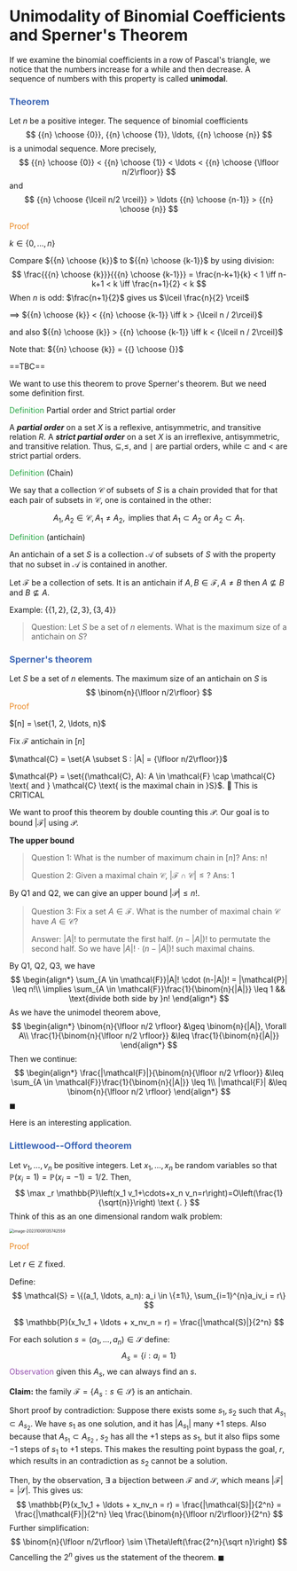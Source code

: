 # Unimodality of Binomial Coefficients and Sperner's Theorem 

If we examine the binomial coefficients in a row of Pascal's triangle, we notice that the numbers increase for a while and then decrease. A sequence of numbers with this property is called **unimodal**. 

### <span style="color:#3c66b5">Theorem</span>

Let $n$ be a positive integer. The sequence of binomial coefficients
$$
{{n} \choose {0}}, {{n} \choose {1}}, \ldots, {{n} \choose {n}}
$$
is a unimodal sequence. More precisely, 
$$
{{n} \choose {0}} < {{n} \choose {1}} < \ldots < {{n} \choose {\lfloor n/2\rfloor}}
$$
and 
$$
{{n} \choose {\lceil n/2 \rceil}} > \ldots {{n} \choose {n-1}} > {{n} \choose {n}}
$$


<span style="color:#eb861c">Proof</span>

$k \in \{0, \ldots, n\}$

Compare ${{n} \choose {k}}$ to ${{n} \choose {k-1}}$ by using division: 
$$
\frac{{{n} \choose {k}}}{{{n} \choose {k-1}}} = \frac{n-k+1}{k} < 1 \iff n-k+1 < k \iff \frac{n+1}{2} < k
$$
When $n$ is odd: $\frac{n+1}{2}$ gives us $\lceil \frac{n}{2} \rceil$

$\implies$ ${{n} \choose {k}} < {{n} \choose {k-1}} \iff k > {\lceil n / 2\rceil}$

and also ${{n} \choose {k}} > {{n} \choose {k-1}} \iff k < {\lceil n / 2\rceil}$

Note that: ${{n} \choose {k}} = {{} \choose {}}$

==TBC==



We want to use this theorem to prove Sperner's theorem. But we need some definition first.

<span style="color:#28a745">Definition</span> Partial order and Strict partial order

A ***partial order*** on a set $X$ is a reflexive, antisymmetric, and transitive relation $R$. A ***strict partial order*** on a set $X$ is an irreflexive, antisymmetric, and transitive relation. Thus, $\subseteq, \leq$, and $\mid$ are partial orders, while $\subset$ and $<$ are strict partial orders.

<span style="color:#28a745">Definition</span> (Chain)

We say that a collection $\mathcal{C}$ of subsets of $S$ is a chain provided that for that each pair of subsets in $\mathcal{C}$, one is contained in the other:

$$
A_1, A_2 \in \mathcal{C}, A_1 \neq A_2, \text{ implies that } A_1 \subset A_2 \text{ or } A_2 \subset A_1.
$$



<span style="color:#28a745">Definition</span> (antichain)

An antichain of a set $S$ is a collection $\mathcal{A}$ of subsets of $S$ with the property that no subset in $\mathcal{A}$ is contained in another.

Let $\mathcal{F}$ be a collection of sets. It is an antichain if $A, B \in \mathcal{F}, A\neq B$ then $A \nsubseteq B$ and $B \nsubseteq A$.



Example: $\{\{1,2\}, \{2,3\}, \{3,4\}\}$

> Question: Let $S$ be a set of $n$ elements. What is the maximum size of a antichain on $S$?



### <span style="color:#3c66b5">Sperner's theorem</span>

Let $S$ be a set of $n$ elements. The maximum size of an antichain on $S$ is 
$$
\binom{n}{\lfloor n/2\rfloor}
$$
<span style="color:#eb861c">Proof</span>

$[n] = \set{1, 2, \ldots, n}$

Fix $\mathcal{F}$ antichain in $[n]$

$\mathcal{C} = \set{A \subset S : |A| = {\lfloor n/2\rfloor}}$

$\mathcal{P} = \set{(\mathcal{C}, A): A \in \mathcal{F} \cap \mathcal{C} \text{ and  } \mathcal{C} \text{ is the maximal chain in }S}$. 🧐 This is CRITICAL

We want to proof this theorem by double counting this $\mathcal{P}$.  Our goal is to bound $|\mathcal{F}|$ using $\mathcal{P}$. 



**The upper bound**

> Question 1: What is the number of maximum chain in $[n]$? Ans: n!
>
> Question 2: Given a maximal chain $\mathcal{C}$, $|\mathcal{F} \cap \mathcal{C}| \leq ?$ Ans: 1

By Q1 and Q2, we can give an upper bound $|\mathcal{P}| \leq n!$.

> Question 3: Fix a set $A \in \mathcal{F}$. What is the number of maximal chain $\mathcal{C}$ have $A \in \mathcal{C}$?
>
> Answer: $|A|!$ to permutate the first half. $(n-|A|)!$ to permutate the second half. So we have $|A|! \cdot (n-|A|)!$ such maximal chains. 

By Q1, Q2, Q3, we have
$$
\begin{align*}
\sum_{A \in \mathcal{F}}|A|! \cdot (n-|A|)! = |\mathcal{P}| \leq n!\\
\implies
\sum_{A \in \mathcal{F}}\frac{1}{\binom{n}{|A|}} \leq 1 && \text{divide both side by }n!
\end{align*}
$$
As we have the unimodel theorem above, 
$$
\begin{align*}
\binom{n}{\lfloor n/2 \rfloor} &\geq \binom{n}{|A|}, \forall A\\
\frac{1}{\binom{n}{\lfloor n/2 \rfloor}} &\leq \frac{1}{\binom{n}{|A|}}
\end{align*}
$$
Then we continue: 
$$
\begin{align*}
\frac{|\mathcal{F}|}{\binom{n}{\lfloor n/2 \rfloor}} &\leq \sum_{A \in \mathcal{F}}\frac{1}{\binom{n}{|A|}} \leq 1\\
|\mathcal{F}| &\leq \binom{n}{\lfloor n/2 \rfloor}
\end{align*}
$$
$\blacksquare$





Here is an interesting application.

### <span style="color:#3c66b5">Littlewood--Offord theorem</span>

Let $v_1, \ldots, v_n$ be positive integers. Let $x_1, \ldots, x_n$ be random variables so that $\mathbb{P}\left(x_i=1\right)=\mathbb{P}\left(x_i=-1\right)=1 / 2$. Then,
$$
\max _r \mathbb{P}\left(x_1 v_1+\cdots+x_n v_n=r\right)=O\left(\frac{1}{\sqrt{n}}\right) \text {. }
$$
Think of this as an one dimensional random walk problem:

<img src="https://raw.githubusercontent.com/helloboyxxx/images-for-notes/master/uPic/image-20231009135742559.png" alt="image-20231009135742559" style="zoom:50%;" />

<span style="color:#eb861c">Proof</span>

Let $r \in \mathbb{Z}$ fixed. 

Define:
$$
\mathcal{S} = \{(a_1, \ldots, a_n): a_i \in \{±1\}, \sum_{i=1}^{n}a_iv_i = r\}
$$

$$
\mathbb{P}(x_1v_1 + \ldots + x_nv_n = r) = \frac{|\mathcal{S}|}{2^n}
$$

For each solution $s = (a_1, \ldots, a_n) \in \mathcal{S}$ define: 
$$
A_s = \{i : a_i = 1\}
$$
<span style="color:#9650af">Observation</span> given this $A_s$, we can always find an $s$. 

**Claim:** the family $\mathcal{F} = \{A_s : s \in \mathcal{S}\}$ is an antichain. 

Short proof by contradiction: Suppose there exists some $s_1, s_2$ such that $A_{s_1} \subset A_{s_2}$. We have $s_1$ as one solution, and it has $|A_{s_1}|$ many $+1$ steps. Also because that $A_{s_1} \subset A_{s_2}$ , $s_2$ has all the $+1$ steps as $s_1$, but it also flips some $-1$ steps of $s_1$ to $+1$ steps. This makes the resulting point bypass the goal, $r$, which results in an contradiction as $s_2$ cannot be a solution. 

Then, by the observation, $\exists$ a bijection between $\mathcal{F}$ and $\mathcal{S}$, which means $|\mathcal{F}| = |\mathcal{S}|$. This gives us:
$$
\mathbb{P}(x_1v_1 + \ldots + x_nv_n = r) = \frac{|\mathcal{S}|}{2^n} = \frac{|\mathcal{F}|}{2^n} \leq \frac{\binom{n}{\lfloor n/2\rfloor}}{2^n}
$$
Further simplification: 
$$
\binom{n}{\lfloor n/2\rfloor} \sim \Theta\left(\frac{2^n}{\sqrt n}\right)
$$
Cancelling the $2^n$ gives us the statement of the theorem. $\blacksquare$